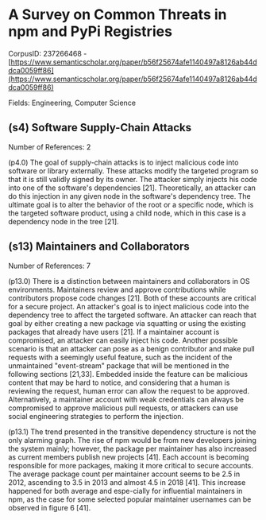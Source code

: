 # A Survey on Common Threats in npm and PyPi Registries

CorpusID: 237266468 - [https://www.semanticscholar.org/paper/b56f25674afe1140497a8126ab44ddca0059ff86](https://www.semanticscholar.org/paper/b56f25674afe1140497a8126ab44ddca0059ff86)

Fields: Engineering, Computer Science

## (s4) Software Supply-Chain Attacks
Number of References: 2

(p4.0) The goal of supply-chain attacks is to inject malicious code into software or library externally. These attacks modify the targeted program so that it is still validly signed by its owner. The attacker simply injects his code into one of the software's dependencies [21]. Theoretically, an attacker can do this injection in any given node in the software's dependency tree. The ultimate goal is to alter the behavior of the root or a specific node, which is the targeted software product, using a child node, which in this case is a dependency node in the tree [21].
## (s13) Maintainers and Collaborators
Number of References: 7

(p13.0) There is a distinction between maintainers and collaborators in OS environments. Maintainers review and approve contributions while contributors propose code changes [21]. Both of these accounts are critical for a secure project. An attacker's goal is to inject malicious code into the dependency tree to affect the targeted software. An attacker can reach that goal by either creating a new package via squatting or using the existing packages that already have users [21]. If a maintainer account is compromised, an attacker can easily inject his code. Another possible scenario is that an attacker can pose as a benign contributor and make pull requests with a seemingly useful feature, such as the incident of the unmaintained "event-stream" package that will be mentioned in the following sections [21,33]. Embedded inside the feature can be malicious content that may be hard to notice, and considering that a human is reviewing the request, human error can allow the request to be approved. Alternatively, a maintainer account with weak credentials can always be compromised to approve malicious pull requests, or attackers can use social engineering strategies to perform the injection.

(p13.1) The trend presented in the transitive dependency structure is not the only alarming graph. The rise of npm would be from new developers joining the system mainly; however, the package per maintainer has also increased as current members publish new projects [41]. Each account is becoming responsible for more packages, making it more critical to secure accounts. The average package count per maintainer account seems to be 2.5 in 2012, ascending to 3.5 in 2013 and almost 4.5 in 2018 [41]. This increase happened for both average and espe-cially for influential maintainers in npm, as the case for some selected popular maintainer usernames can be observed in figure 6 [41]. 
